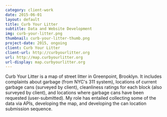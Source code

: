 ```yaml
---
category: client-work
date: 2015-06-01
layout: default
title: Curb Your Litter
subtitle: Data and Website Development
img: curb-your-litter.png
thumbnail: curb-your-litter-thumb.png
project-date: 2015, ongoing
client: Curb Your Litter
client-url: http://curbyourlitter.org
url: http://map.curbyourlitter.org
url-display: map.curbyourlitter.org
---
```


Curb Your Litter is a map of street litter in Greenpoint, Brooklyn. It includes complaints about garbage (from NYC's 311 system), locations of current garbage cans (surveyed by client), cleanliness ratings for each block (also surveyed by client), and locations where garbage cans have been requested (user-submitted). My role has entailed collecting some of the data via APIs, developing the map, and developing the can location submission sequence.
